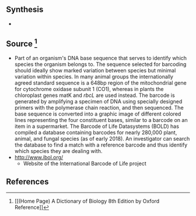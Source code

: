 ## Synthesis
- 
## Source [^1]
- Part of an organism's DNA base sequence that serves to identify which species the organism belongs to. The sequence selected for barcoding should ideally show marked variation between species but minimal variation within species. In many animal groups the internationally agreed standard sequence is a 648bp region of the mitochondrial gene for cytochrome oxidase subunit 1 (CO1), whereas in plants the chloroplast genes matK and $r b c L$ are used instead. The barcode is generated by amplifying a specimen of DNA using specially designed primers with the polymerase chain reaction, and then sequenced. The base sequence is converted into a graphic image of different colored lines representing the four constituent bases, similar to a barcode on an item in a supermarket. The Barcode of Life Datasystems (BOLD) has compiled a database containing barcodes for nearly 280,000 plant, animal, and fungal species (as of early 2018). An investigator can search the database to find a match with a reference barcode and thus identify which species they are dealing with.
- http://www.ibol.org/
	- Website of the International Barcode of Life project
## References

[^1]: [[(Home Page) A Dictionary of Biology 8th Edition by Oxford Reference]]
